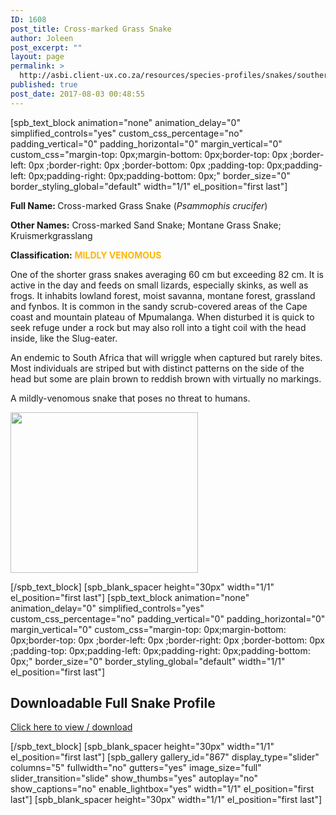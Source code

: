 ```yaml
---
ID: 1608
post_title: Cross-marked Grass Snake
author: Joleen
post_excerpt: ""
layout: page
permalink: >
  http://asbi.client-ux.co.za/resources/species-profiles/snakes/southern-africa/cross-marked-grass-snake/
published: true
post_date: 2017-08-03 00:48:55
---
```

[spb_text_block animation="none" animation_delay="0" simplified_controls="yes" custom_css_percentage="no" padding_vertical="0" padding_horizontal="0" margin_vertical="0" custom_css="margin-top: 0px;margin-bottom: 0px;border-top: 0px ;border-left: 0px ;border-right: 0px ;border-bottom: 0px ;padding-top: 0px;padding-left: 0px;padding-right: 0px;padding-bottom: 0px;" border_size="0" border_styling_global="default" width="1/1" el_position="first last"]

<strong>Full Name: </strong>Cross-marked Grass Snake (<em>Psammophis crucifer</em>)

<strong>Other Names:</strong> Cross-marked Sand Snake; Montane Grass Snake; Kruismerkgrasslang

<strong>Classification:</strong> <span style="color: #fcb600;"><strong>MILDLY VENOMOUS</strong></span>

One of the shorter grass snakes averaging 60 cm but exceeding 82 cm. It is active in the day and feeds on small lizards, especially skinks, as well as frogs. It inhabits lowland forest, moist savanna, montane forest, grassland and fynbos. It is common in the sandy scrub-covered areas of the Cape coast and mountain plateau of Mpumalanga. When disturbed it is quick to seek refuge under a rock but may also roll into a tight coil with the head inside, like the Slug-eater.

An endemic to South Africa that will wriggle when captured but rarely bites. Most individuals are striped but with distinct patterns on the side of the head but some are plain brown to reddish brown with virtually no markings.

A mildly-venomous snake that poses no threat to humans.

<a href="http://asbi.client-ux.co.za/wp-content/uploads/2016/06/Cross-marked_Grass_Snake_DIST_web.jpg"><img class="alignnone wp-image-831 size-medium" src="http://asbi.client-ux.co.za/wp-content/uploads/2016/06/Cross-marked_Grass_Snake_DIST_web-300x257.jpg" width="300" height="257" /></a>

[/spb_text_block] [spb_blank_spacer height="30px" width="1/1" el_position="first last"] [spb_text_block animation="none" animation_delay="0" simplified_controls="yes" custom_css_percentage="no" padding_vertical="0" padding_horizontal="0" margin_vertical="0" custom_css="margin-top: 0px;margin-bottom: 0px;border-top: 0px ;border-left: 0px ;border-right: 0px ;border-bottom: 0px ;padding-top: 0px;padding-left: 0px;padding-right: 0px;padding-bottom: 0px;" border_size="0" border_styling_global="default" width="1/1" el_position="first last"]
<h2>Downloadable Full Snake Profile</h2>
<a href="http://asbi.client-ux.co.za/wp-content/uploads/2016/06/20170713_ASI_SP_Cross-marked_Grass_Snake_A4_DESKTOP.pdf" target="_blank">Click here to view / download</a>

[/spb_text_block] [spb_blank_spacer height="30px" width="1/1" el_position="first last"] [spb_gallery gallery_id="867" display_type="slider" columns="5" fullwidth="no" gutters="yes" image_size="full" slider_transition="slide" show_thumbs="yes" autoplay="no" show_captions="no" enable_lightbox="yes" width="1/1" el_position="first last"] [spb_blank_spacer height="30px" width="1/1" el_position="first last"]